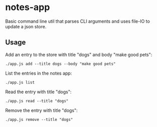 # notes-app
Basic command line util that parses CLI arguments and uses file-IO to update a json store.

## Usage
Add an entry to the store with title "dogs" and body "make good pets":

    ./app.js add --title dogs --body "make good pets"

List the entries in the notes app:

    ./app.js list

Read the entry with title "dogs":

    ./app.js read --title "dogs"

Remove the entry with title "dogs":

    ./app.js remove --title "dogs"
